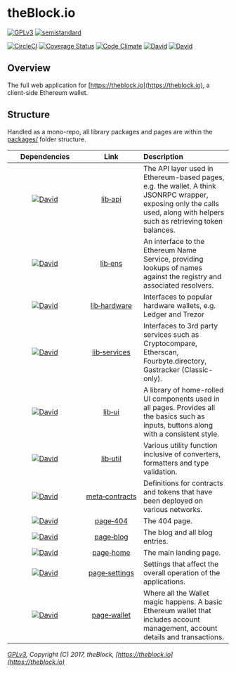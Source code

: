 # theBlock.io

[![GPLv3](https://img.shields.io/badge/license-GPL%20v3-green.svg)](https://www.gnu.org/licenses/gpl-3.0.en.html)
[![semistandard](https://img.shields.io/badge/code%20style-semistandard-brightgreen.svg)](https://github.com/Flet/semistandard)

[![CircleCI](https://circleci.com/gh/theblock/theblock.github.io.svg?style=shield)](https://circleci.com/gh/theblock/theblock.github.io)
[![Coverage Status](https://coveralls.io/repos/github/theblock/theblock.github.io/badge.svg?branch=master)](https://coveralls.io/github/theblock/theblock.github.io?branch=master)
[![Code Climate](https://codeclimate.com/github/theblock/theblock.github.io/badges/gpa.svg)](https://codeclimate.com/github/theblock/theblock.github.io)
[![David](https://david-dm.org/theblock/theblock.github.io/status.svg)](https://david-dm.org/theblock/theblock.github.io)
[![David](https://david-dm.org/theblock/theblock.github.io/dev-status.svg)](https://david-dm.org/theblock/theblock.github.io?type=dev)

## Overview

The full web application for [https://theblock.io](https://theblock.io), a client-side Ethereum wallet.

## Structure

Handled as a mono-repo, all library packages and pages are within the [packages/](packages/) folder structure.

|&nbsp;&nbsp;&nbsp;&nbsp;&nbsp;Dependencies&nbsp;&nbsp;&nbsp;&nbsp;&nbsp;|Link|Description|
|:--:|:--:|:--|
|[![David](https://david-dm.org/theblock/theblock.github.io/status.svg?path=packages/lib-api)](https://david-dm.org/theblock/theblock.github.io?path=packages/lib-api)|[lib&#x2011;api](packages/lib-api)|The API layer used in Ethereum-based pages, e.g. the wallet. A think JSONRPC wrapper, exposing only the calls used, along with helpers such as retrieving token balances.|
|[![David](https://david-dm.org/theblock/theblock.github.io/status.svg?path=packages/lib-ens)](https://david-dm.org/theblock/theblock.github.io?path=packages/lib-ens)|[lib&#x2011;ens](packages/lib-ens)|An interface to the Ethereum Name Service, providing lookups of names against the registry and associated resolvers.|
|[![David](https://david-dm.org/theblock/theblock.github.io/status.svg?path=packages/lib-hardware)](https://david-dm.org/theblock/theblock.github.io?path=packages/lib-hardware)|[lib&#x2011;hardware](packages/lib-hardware)|Interfaces to popular hardware wallets, e.g. Ledger and Trezor|
|[![David](https://david-dm.org/theblock/theblock.github.io/status.svg?path=packages/lib-services)](https://david-dm.org/theblock/theblock.github.io?path=packages/lib-services)|[lib&#x2011;services](packages/lib-services)|Interfaces to 3rd party services such as Cryptocompare, Etherscan, Fourbyte.directory, Gastracker (Classic-only).|
|[![David](https://david-dm.org/theblock/theblock.github.io/status.svg?path=packages/lib-ui)](https://david-dm.org/theblock/theblock.github.io?path=packages/lib-ui)|[lib&#x2011;ui](packages/lib-ui)|A library of home-rolled UI components used in all pages. Provides all the basics such as inputs, buttons along with a consistent style.|
|[![David](https://david-dm.org/theblock/theblock.github.io/status.svg?path=packages/lib-util)](https://david-dm.org/theblock/theblock.github.io?path=packages/lib-util)|[lib&#x2011;util](packages/lib-util)|Various utility function inclusive of converters, formatters and type validation.|
|[![David](https://david-dm.org/theblock/theblock.github.io/status.svg?path=packages/meta-contracts)](https://david-dm.org/theblock/theblock.github.io?path=packages/meta-contracts)|[meta&#x2011;contracts](packages/meta-contracts)|Definitions for contracts and tokens that have been deployed on various networks.|
|[![David](https://david-dm.org/theblock/theblock.github.io/status.svg?path=packages/page-404)](https://david-dm.org/theblock/theblock.github.io?path=packages/page-404)|[page&#x2011;404](packages/page-404)|The 404 page.|
|[![David](https://david-dm.org/theblock/theblock.github.io/status.svg?path=packages/page-blog)](https://david-dm.org/theblock/theblock.github.io?path=packages/page-blog)|[page&#x2011;blog](packages/page-blog)|The blog and all blog entries.|
|[![David](https://david-dm.org/theblock/theblock.github.io/status.svg?path=packages/page-home)](https://david-dm.org/theblock/theblock.github.io?path=packages/page-home)|[page&#x2011;home](packages/page-home)|The main landing page.|
|[![David](https://david-dm.org/theblock/theblock.github.io/status.svg?path=packages/page-settings)](https://david-dm.org/theblock/theblock.github.io?path=packages/page-settings)|[page&#x2011;settings](packages/page-settings)|Settings that affect the overall operation of the applications.|
|[![David](https://david-dm.org/theblock/theblock.github.io/status.svg?path=packages/page-wallet)](https://david-dm.org/theblock/theblock.github.io?path=packages/page-wallet)|[page&#x2011;wallet](packages/page-wallet)|Where all the Wallet magic happens. A basic Ethereum wallet that includes account management, account details and transactions.|

_[GPLv3](LICENSE), Copyright (C) 2017, theBlock, [https://theblock.io](https://theblock.io)_
